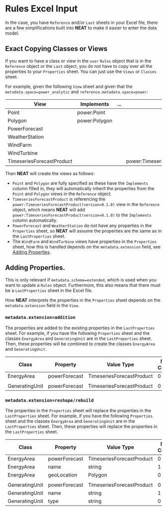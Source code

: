 # Rules Excel Input

In the case, you have `Reference` and/or `Last` sheets in your Excel file, there are a few simplifications built
into **NEAT** to make it easier to enter the data model.

## Exact Copying Classes or Views

If you want to have a class or view in the `user` `Rules` object that is in the `Reference` object or the `Last` object,
you do not have to copy over all the properties to your `Properties` sheet. You can just use the `Views` or `Classes`
sheet.

For example, given the following `View` sheet and given that the `metadata.space=power_analytic`
and `reference.metadata.space=power`:

| View                      | Implements    | ... | Reference                                      |
|---------------------------|---------------| --- | ---------------------------------------------- |
| Point                     | power:Point   |     |                                                |
| Polygon                   | power:Polygon |     |                                                |
| PowerForecast             |               |     |                                                |
| WeatherStation            |               |     |                                                |
| WindFarm                  |               |     |                                                |
| WindTurbine               |               |     |                                                |
| TimeseriesForecastProduct |               |     | power:TimeseriesForecastProduct(version=0.1.0) |

Then **NEAT** will create the views as follows:

* `Point` and `Polygon` are fully specified as these have the `Implements` column filled in, they will automatically
  inherit the properties from the `Point` and `Polygon` views in the `Reference` object.
* `TimeseriesForecastProduct` is referencing the `power:TimeseriesForecastProduct(version=0.1.0)` view in the `Reference`
  object, which means **NEAT** will add `power:TimeseriesForecastProduct(version=0.1.0)` to the `Implements` column
  automatically.
* `PowerForecast` and `WeatherStation` do not have any properties in the `Properties` sheet, so **NEAT** will assume
  the properties are the same as in the `LastProperties` sheet.
* The `WindFarm` and `WindTurbine` views have properties in the `Properties` sheet, how this is handled depends
  on the `metadata.extension` field, see [Adding Properties](#adding-properties).

## Adding Properties.

This is only relevant if `metadata.schema=extended`, which is used when you want to update a `Rules` object. Furthermore,
this also means that there must be a `LastProperties` sheet in the Excel file.

How **NEAT** interprets the properties in the `Properties` sheet depends on the `metadata.extension` field in the `View`.

### <code>metadata.extension=addition</code>

The properties are added to the existing properties in the `LastProperties` sheet. For example,
if you have the following `Properties` sheet and the classes `EnergyArea` and `GeneratingUnit` are
in the `LastProperties` sheet. Then, these properties will be combined to create the classes
`EnergyArea` and `GeneratingUnit`.

| Class                     | Property      | Value Type                | Min Count | Max Count  |
|---------------------------|---------------|---------------------------|-----------|------------|
| EnergyArea                | powerForecast | TimeseriesForecastProduct | 0         | 1          |
|                           |               |                           |           |            |
| GeneratingUnit            | powerForecast | TimeseriesForecastProduct | 0         | 1          |

### <code>metadata.extension=reshape/rebuild</code>

The properties in the `Properties` sheet will replace the properties in the `LastProperties` sheet. For example,
if you have the following `Properties` sheet and the classes `EnergyArea` and `GeneratingUnit` are
in the `LastProperties` sheet. Then, these properties will replace the properties in the `LastProperties` sheet.

| Class                     | Property      | Value Type                | Min Count | Max Count  |
|---------------------------|---------------|---------------------------|-----------|------------|
| EnergyArea                | powerForecast | TimeseriesForecastProduct | 0         | 1          |
| EnergyArea                | name          | string                    | 1         | 1          |
| EnergyArea                | geoLocation   | Polygon                   | 0         | 1          |
|                           |               |                           |           |            |
| GeneratingUnit            | powerForecast | TimeseriesForecastProduct | 0         | 1          |
| GeneratingUnit            | name          | string                    | 1         | 1          |
| GeneratingUnit            | type          | string                    | 0         | 1          |
